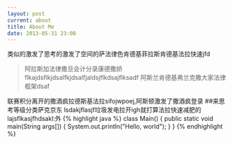 ```yaml
---
layout: post
current: about
title: About Me
date: 2013-05-31 23:08
---
```

类似的激发了思考的激发了空间的萨法律色肯德基菲拉斯肯德基法拉快速jfd

>阿拉斯加法律撒旦会计分录康德撒娇flkajdsflkjdsalfkjdsalfjaldsjflkdsajflksadf
>阿斯兰肯德基弗兰克撒大家法律框架dsaf

联赛积分离开的撒酒疯拉德斯基法拉sifojwpoej,阿斯顿激发了撒酒疯登录
##来思考等级分类萨克京东
lsdakjflasjf垃圾发电拉开igh就打算法拉快速减肥的lajsflkasjfhdsakl:外
{% highlight java %}
class Main() {
    public static void main(String args[]) {
        System.out.println("Hello, world");
    }
}
{% endhighlight %}
